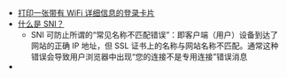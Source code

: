 - [打印一张带有 WiFi 详细信息的登录卡片](https://wificard.io/)
- [什么是 SNI？](https://www.cloudflare.com/zh-cn/learning/ssl/what-is-sni/)
	- SNI 可防止所谓的“常见名称不匹配错误”：即客户端（用户）设备到达了网站的正确 IP 地址，但 SSL 证书上的名称与网站名称不匹配。通常这种错误会导致用户浏览器中出现“您的连接不是专用连接”错误消息
-